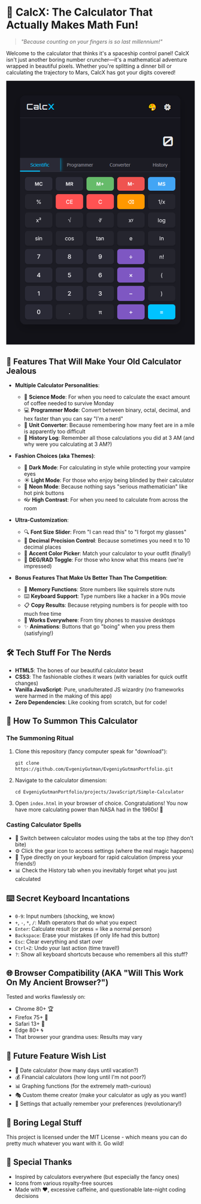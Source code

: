 # 🧮 CalcX: The Calculator That Actually Makes Math Fun! 

> *"Because counting on your fingers is so last millennium!"*

Welcome to the calculator that thinks it's a spaceship control panel! CalcX isn't just another boring number cruncher—it's a mathematical adventure wrapped in beautiful pixels. Whether you're splitting a dinner bill or calculating the trajectory to Mars, CalcX has got your digits covered!

![Feast your eyes on this beauty](images/calculator-screenshot.png)

## 🚀 Features That Will Make Your Old Calculator Jealous

- **Multiple Calculator Personalities**:
  - 🔬 **Science Mode**: For when you need to calculate the exact amount of coffee needed to survive Monday
  - 💻 **Programmer Mode**: Convert between binary, octal, decimal, and hex faster than you can say "I'm a nerd"
  - 📏 **Unit Converter**: Because remembering how many feet are in a mile is apparently too difficult
  - 📜 **History Log**: Remember all those calculations you did at 3 AM (and why were you calculating at 3 AM?)

- **Fashion Choices (aka Themes)**:
  - 🌙 **Dark Mode**: For calculating in style while protecting your vampire eyes
  - ☀️ **Light Mode**: For those who enjoy being blinded by their calculator
  - 🌈 **Neon Mode**: Because nothing says "serious mathematician" like hot pink buttons
  - 👓 **High Contrast**: For when you need to calculate from across the room

- **Ultra-Customization**:
  - 🔍 **Font Size Slider**: From "I can read this" to "I forgot my glasses"
  - 🔢 **Decimal Precision Control**: Because sometimes you need π to 10 decimal places
  - 🎨 **Accent Color Picker**: Match your calculator to your outfit (finally!)
  - 📐 **DEG/RAD Toggle**: For those who know what this means (we're impressed)

- **Bonus Features That Make Us Better Than The Competition**:
  - 🧠 **Memory Functions**: Store numbers like squirrels store nuts
  - ⌨️ **Keyboard Support**: Type numbers like a hacker in a 90s movie
  - 📋 **Copy Results**: Because retyping numbers is for people with too much free time
  - 📱 **Works Everywhere**: From tiny phones to massive desktops
  - ✨ **Animations**: Buttons that go "boing" when you press them (satisfying!)

## 🛠️ Tech Stuff For The Nerds

- **HTML5**: The bones of our beautiful calculator beast
- **CSS3**: The fashionable clothes it wears (with variables for quick outfit changes)
- **Vanilla JavaScript**: Pure, unadulterated JS wizardry (no frameworks were harmed in the making of this app)
- **Zero Dependencies**: Like cooking from scratch, but for code!

## 🚀 How To Summon This Calculator

### The Summoning Ritual

1. Clone this repository (fancy computer speak for "download"):
   ```
   git clone https://github.com/EvgeniyGutman/EvgeniyGutmanPortfolio.git
   ```

2. Navigate to the calculator dimension:
   ```
   cd EvgeniyGutmanPortfolio/projects/JavaScript/Simple-Calculator
   ```

3. Open `index.html` in your browser of choice. Congratulations! You now have more calculating power than NASA had in the 1960s! 🚀

### Casting Calculator Spells

- 🔄 Switch between calculator modes using the tabs at the top (they don't bite)
- ⚙️ Click the gear icon to access settings (where the real magic happens)
- 🎹 Type directly on your keyboard for rapid calculation (impress your friends!)
- 📊 Check the History tab when you inevitably forget what you just calculated

## ⌨️ Secret Keyboard Incantations

- `0-9`: Input numbers (shocking, we know)
- `+`, `-`, `*`, `/`: Math operators that do what you expect
- `Enter`: Calculate result (or press = like a normal person)
- `Backspace`: Erase your mistakes (if only life had this button)
- `Esc`: Clear everything and start over
- `Ctrl+Z`: Undo your last action (time travel!)
- `?`: Show all keyboard shortcuts because who remembers all this stuff?

## 🌐 Browser Compatibility (AKA "Will This Work On My Ancient Browser?")

Tested and works flawlessly on:
- Chrome 80+ 🏆
- Firefox 75+ 🦊
- Safari 13+ 🧭
- Edge 80+ 🌀
- That browser your grandma uses: Results may vary

## 🔮 Future Feature Wish List

- 📅 Date calculator (how many days until vacation?)
- 💰 Financial calculators (how long until I'm not poor?)
- 📊 Graphing functions (for the extremely math-curious)
- 🎭 Custom theme creator (make your calculator as ugly as you want!)
- 💾 Settings that actually remember your preferences (revolutionary!)

## 📄 Boring Legal Stuff

This project is licensed under the MIT License - which means you can do pretty much whatever you want with it. Go wild!

## 👏 Special Thanks

- Inspired by calculators everywhere (but especially the fancy ones)
- Icons from various royalty-free sources
- Made with ❤️, excessive caffeine, and questionable late-night coding decisions